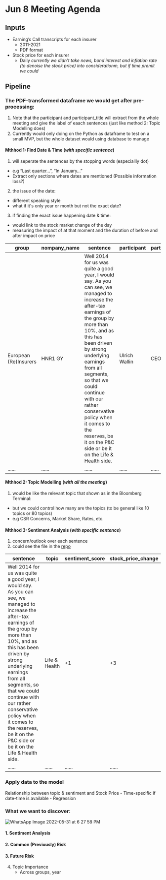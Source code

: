 # Jun 8 Meeting Agenda

## Inputs
- Earning’s Call transcripts for each insurer
    - 2011-2021
    - PDF format
- Stock price for each insurer
    - Daily
*currently we didn't take news, bond interest and inflation rate (to denoise the stock price) into considerationm, but if time premit we could*
    
## Pipeline
### The PDF-transformed dataframe we would get after pre-processing:
1. Note that the participant and participant_title will extract from the whole meeting and give the label of eaach sentences (just like method 2: Topic Modelling does)
2. Currently would only doing on the Python as dataframe to test on a small MVP, but the whole dataset would using database to manage

#### Mthhod 1: Find Date & Time (*with specific sentence*)
1. will seperate the sentences by the stopping words (especiallly dot)
  - e.g “Last quarter…”, “In January…”
  - Extract only sections where dates are mentioned (Possible information loss?)
2. the issue of the date: 
  - different speaking style
  - what if it's only year or month but not the exact date?
3. if finding the exact issue happening date & time:
  - would link to the stock market change of the day
  - measuring the impact of at that moment and the duration of before and after impact on price

| **group** | **nompany_name** | **sentence** | **participant** | **participant_title** | **date_time**|
|-----|-----|-----|-----|-----|-----|
| European (Re)Insurers | HNR1 GY | Well 2014 for us was quite a good year, I would say. As you can see, we managed to increase the after-tax earnings of the group by more than 10%, and as this has been driven by strong underlying earnings from all segments, so that we could continue with our rather conservative policy when it comes to the reserves, be it on the P&C side or be it on the Life & Health side. | Ulrich Wallin | CEO | 2014/01/01|
| ...... | ...... | ...... | ...... | ...... | ...... |
  
#### Mthhod 2: Topic Modelling (*with all the meeting*)
1. would be like the relevant topic that shown as in the Bloomberg Terminal:
  - but we could control how many are the topics (to be general like 10 topics or 80 topics)
  - e.g CSR Concerns, Market Share, Rates, etc.

#### Mthhod 3: Sentiment Analysis (*with specific sentence*)
1. concern/outlook over each sentence
2. could see the file in the [repo](https://github.com/BoE-ARP-Bayes-MSc-BA/Model)

| **sentence** | **topic** | **sentiment_score** | **stock_price_change** |
|-----|-----|-----|-----|
| Well 2014 for us was quite a good year, I would say. As you can see, we managed to increase the after-tax earnings of the group by more than 10%, and as this has been driven by strong underlying earnings from all segments, so that we could continue with our rather conservative policy when it comes to the reserves, be it on the P&C side or be it on the Life & Health side. | Life & Health | +1 | +3 |
| ...... | ...... | ...... | ...... | ...... | ...... |

### Apply data to the model
Relationship between topic & sentiment and Stock Price 
    - Time-specific if date-time is available
    - Regression
    
### What we want to discover:
![WhatsApp Image 2022-05-31 at 6 27 58 PM](https://user-images.githubusercontent.com/61338647/172404147-2faa065c-f017-42d6-b599-35a218c4582c.jpeg)
#### 1. Sentiment Analysis
#### 2. Common (Previously) Risk
#### 3. Future Risk
4. Topic Importance 
    - Across groups, year










